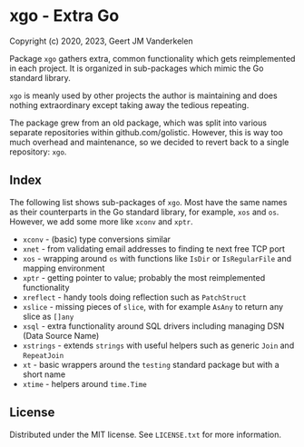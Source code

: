 xgo - Extra Go
==============

Copyright (c) 2020, 2023, Geert JM Vanderkelen

Package `xgo` gathers extra, common functionality which gets reimplemented
in each project. It is organized in sub-packages which mimic the Go standard
library.

`xgo` is meanly used by other projects the author is maintaining and does nothing
extraordinary except taking away the tedious repeating.

The package grew from an old package, which was split into various separate
repositories within github.com/golistic. However, this is way too much overhead and
maintenance, so we decided to revert back to a single repository: `xgo`.

Index
-----

The following list shows sub-packages of `xgo`. Most have the same names as their
counterparts in the Go standard library, for example, `xos` and `os`. However, we
add some more like `xconv` and `xptr`.

* `xconv` - (basic) type conversions similar 
* `xnet` - from validating email addresses to finding te next free TCP port
* `xos` - wrapping around `os` with functions like `IsDir` or `IsRegularFile` and mapping environment
* `xptr` - getting pointer to value; probably the most reimplemented functionality 
* `xreflect` - handy tools doing reflection such as `PatchStruct`
* `xslice` - missing pieces of `slice`, with for example `AsAny` to return any slice as `[]any`
* `xsql` - extra functionality around SQL drivers including managing DSN (Data Source Name)
* `xstrings` - extends `strings` with useful helpers such as generic `Join` and `RepeatJoin`
* `xt` - basic wrappers around the `testing` standard package but with a short name
* `xtime` - helpers around `time.Time`

License
-------

Distributed under the MIT license. See `LICENSE.txt` for more information.

[1]: https://pkg.go.dev/std